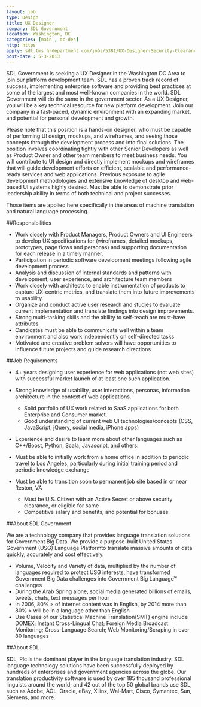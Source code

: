 ```yaml
---
layout: job
type: Design
title: UX Designer
company: SDL Government
location: Washington, DC
categories: [main , dc-des]
http: https
apply: sdl.tms.hrdepartment.com/jobs/5381/UX-Designer-Security-Clearance-RequiredUSA-Washington-DC?lcid=en-US
post-date : 5-3-2013
---
```


SDL Government is seeking a UX Designer in the Washington DC Area to join our platform development team. SDL has a proven track record of success, implementing enterprise software and providing best practices at some of the largest and most well-known companies in the world. SDL Government will do the same in the government sector.   As a UX Designer, you will be a key technical resource for new platform development. Join our company in a fast-paced, dynamic environment with an expanding market, and potential for personal development and growth.
 
Please note that this position is a hands-on designer, who must be capable of performing UI design, mockups, and wireframes, and seeing those concepts through the development process and into final solutions. The position involves coordinating tightly with other Senior Developers as well as Product Owner and other team members to meet business needs.
You will contribute to UI design and directly implement mockups and wireframes that will guide development efforts on efficient, scalable and performance-ready services and web applications. Previous exposure to agile development methodologies and extensive knowledge of desktop and web-based UI systems highly desired. Must be able to demonstrate prior leadership ability in terms of both technical and project successes.

Those items are applied here specifically in the areas of machine translation and natural language processing.
 
##Responsibilities

* Work closely with Product Managers, Product Owners and UI Engineers to develop UX specifications for (wireframes, detailed mockups, prototypes, page flows and personas) and supporting documentation for each release in a timely manner.
* Participation in periodic software development meetings following agile development process
* Analysis and discussion of internal standards and patterns with development, user experience, and architecture team members
* Work closely with architects to enable instrumentation of products to capture UX-centric metrics, and translate them into future improvements to usability.
* Organize and conduct active user research and studies to evaluate current implementation and translate findings into design improvements.
* Strong multi-tasking skills and the ability to self-teach are must-have attributes
* Candidates must be able to communicate well within a team environment and also work independently on self-directed tasks
* Motivated and creative problem solvers will have opportunities to influence future projects and guide research directions

##Job Requirements

* 4+ years designing user experience for web applications (not web sites) with successful market launch of at least one such application.
* Strong knowledge of usability, user interactions, personas, information architecture in the context of web applications.

   *   Solid portfolio of UX work related to SaaS applications for both Enterprise and Consumer market.
   *   Good understanding of current web UI technologies/concepts (CSS, JavaScript, jQuery, social media, iPhone apps)

* Experience and desire to learn more about other languages such as C++/Boost, Python, Scala, Javascript, and others.
* Must be able to initially work from a home office in addition to periodic travel to Los Angeles, particularly during initial training period and periodic knowledge exchange
* Must be able to transition soon to permanent job site based in or near Reston, VA

   *   Must be U.S. Citizen with an Active Secret or above security clearance, or eligible for same
   *   Competitive salary and benefits, and potential for bonuses.
 
##About SDL Government

We are a technology company that provides language translation solutions for Government Big Data.  We provide a purpose-built United States Government (USG) Language Platformto translate massive amounts of data quickly, accurately and cost effectively.
 
 *  Volume, Velocity and Variety of data, multiplied by the number of languages required to protect USG interests, have transformed Government Big Data challenges into Government Big Language™ challenges
 *  During the Arab Spring alone, social media generated billions of emails, tweets, chats, text messages per hour
 *  In 2006, 80% > of internet content was in English,  by 2014 more than 80% > will be in a language other than English
 *  Use Cases of our Statistical Machine Translation(SMT) engine include DOMEX; Instant Cross-Lingual Chat; Foreign Media Broadcast Monitoring; Cross-Language Search; Web Monitoring/Scraping in over 80 languages

##About SDL

SDL, Plc is the dominant player in the language translation industry.  SDL language technology solutions have been successfully deployed by hundreds of enterprises and government agencies across the globe. Our translation productivity software is used by over 185 thousand professional linguists around the world; and 42 out of the top 50 global brands use SDL, such as Adobe, AOL, Oracle, eBay, Xilinx, Wal-Mart, Cisco, Symantec, Sun, Siemens, and more.   
